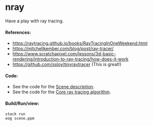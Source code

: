 # nray

Have a play with ray tracing.

#### References:
- https://raytracing.github.io/books/RayTracingInOneWeekend.html
- https://mitchellkember.com/blog/post/ray-tracer/
- https://www.scratchapixel.com/lessons/3d-basic-rendering/introduction-to-ray-tracing/how-does-it-work
- https://github.com/ssloy/tinyraytracer (This is great!)


#### Code:

- See the code for the [Scene description](src/Main.hs).
- See the code for the [Core ray tracing algorithm](src/Render.hs).


#### Build/Run/view:

    stack run
    eog scene.ppm
